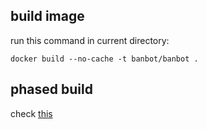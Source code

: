 ## build image
run this command in current directory:
```shell
docker build --no-cache -t banbot/banbot .
```

## phased build
check [this](base/README.md)
